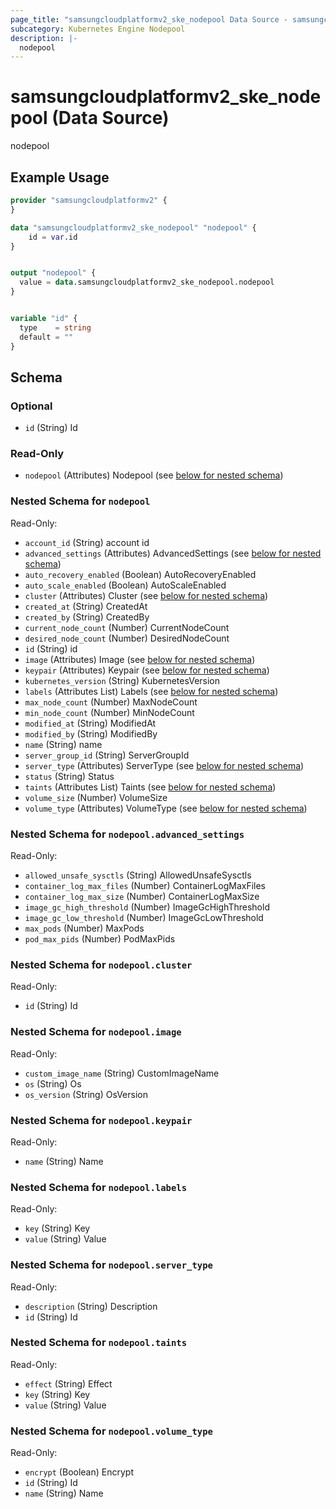 ```yaml
---
page_title: "samsungcloudplatformv2_ske_nodepool Data Source - samsungcloudplatformv2"
subcategory: Kubernetes Engine Nodepool
description: |-
  nodepool
---
```


# samsungcloudplatformv2_ske_nodepool (Data Source)

nodepool

## Example Usage

```terraform
provider "samsungcloudplatformv2" {
}

data "samsungcloudplatformv2_ske_nodepool" "nodepool" {
    id = var.id
}


output "nodepool" {
  value = data.samsungcloudplatformv2_ske_nodepool.nodepool
}


variable "id" {
  type    = string
  default = ""
}
```

<!-- schema generated by tfplugindocs -->
## Schema

### Optional

- `id` (String) Id

### Read-Only

- `nodepool` (Attributes) Nodepool (see [below for nested schema](#nestedatt--nodepool))

<a id="nestedatt--nodepool"></a>
### Nested Schema for `nodepool`

Read-Only:

- `account_id` (String) account id
- `advanced_settings` (Attributes) AdvancedSettings (see [below for nested schema](#nestedatt--nodepool--advanced_settings))
- `auto_recovery_enabled` (Boolean) AutoRecoveryEnabled
- `auto_scale_enabled` (Boolean) AutoScaleEnabled
- `cluster` (Attributes) Cluster (see [below for nested schema](#nestedatt--nodepool--cluster))
- `created_at` (String) CreatedAt
- `created_by` (String) CreatedBy
- `current_node_count` (Number) CurrentNodeCount
- `desired_node_count` (Number) DesiredNodeCount
- `id` (String) id
- `image` (Attributes) Image (see [below for nested schema](#nestedatt--nodepool--image))
- `keypair` (Attributes) Keypair (see [below for nested schema](#nestedatt--nodepool--keypair))
- `kubernetes_version` (String) KubernetesVersion
- `labels` (Attributes List) Labels (see [below for nested schema](#nestedatt--nodepool--labels))
- `max_node_count` (Number) MaxNodeCount
- `min_node_count` (Number) MinNodeCount
- `modified_at` (String) ModifiedAt
- `modified_by` (String) ModifiedBy
- `name` (String) name
- `server_group_id` (String) ServerGroupId
- `server_type` (Attributes) ServerType (see [below for nested schema](#nestedatt--nodepool--server_type))
- `status` (String) Status
- `taints` (Attributes List) Taints (see [below for nested schema](#nestedatt--nodepool--taints))
- `volume_size` (Number) VolumeSize
- `volume_type` (Attributes) VolumeType (see [below for nested schema](#nestedatt--nodepool--volume_type))

<a id="nestedatt--nodepool--advanced_settings"></a>
### Nested Schema for `nodepool.advanced_settings`

Read-Only:

- `allowed_unsafe_sysctls` (String) AllowedUnsafeSysctls
- `container_log_max_files` (Number) ContainerLogMaxFiles
- `container_log_max_size` (Number) ContainerLogMaxSize
- `image_gc_high_threshold` (Number) ImageGcHighThreshold
- `image_gc_low_threshold` (Number) ImageGcLowThreshold
- `max_pods` (Number) MaxPods
- `pod_max_pids` (Number) PodMaxPids


<a id="nestedatt--nodepool--cluster"></a>
### Nested Schema for `nodepool.cluster`

Read-Only:

- `id` (String) Id


<a id="nestedatt--nodepool--image"></a>
### Nested Schema for `nodepool.image`

Read-Only:

- `custom_image_name` (String) CustomImageName
- `os` (String) Os
- `os_version` (String) OsVersion


<a id="nestedatt--nodepool--keypair"></a>
### Nested Schema for `nodepool.keypair`

Read-Only:

- `name` (String) Name


<a id="nestedatt--nodepool--labels"></a>
### Nested Schema for `nodepool.labels`

Read-Only:

- `key` (String) Key
- `value` (String) Value


<a id="nestedatt--nodepool--server_type"></a>
### Nested Schema for `nodepool.server_type`

Read-Only:

- `description` (String) Description
- `id` (String) Id


<a id="nestedatt--nodepool--taints"></a>
### Nested Schema for `nodepool.taints`

Read-Only:

- `effect` (String) Effect
- `key` (String) Key
- `value` (String) Value


<a id="nestedatt--nodepool--volume_type"></a>
### Nested Schema for `nodepool.volume_type`

Read-Only:

- `encrypt` (Boolean) Encrypt
- `id` (String) Id
- `name` (String) Name